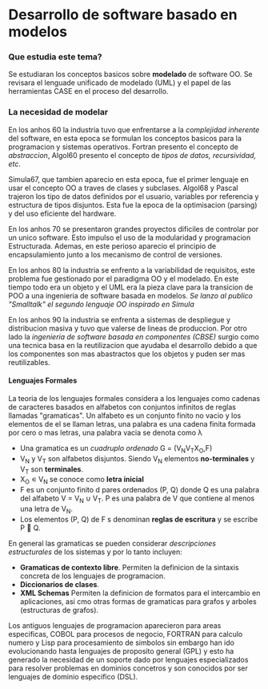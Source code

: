 # Desarrollo de software basado en modelos

### Que estudia este tema?

Se estudiaran los conceptos basicos sobre **modelado** de software OO. Se revisara el lenguade unificado de modelado (UML) y el papel de las herramientas CASE en el proceso del desarrollo.

### La necesidad de modelar

En los anhos 60 la industria tuvo que enfrentarse a la *complejidad inherente* del software, en esta epoca se formulan los conceptos basicos para la programacion y sistemas operativos. Fortran presento el concepto de *abstraccion*, Algol60 presento el concepto de *tipos de datos, recursividad, etc*.

Simula67, que tambien aparecio en esta epoca, fue el primer lenguaje en usar el concepto OO a traves de clases y subclases. Algol68 y Pascal trajeron los tipo de datos definidos por el usuario, variables por referencia y estructura de tipos disjuntos. Esta fue la epoca de la optimisacion (parsing) y del uso eficiente del hardware.

En los anhos 70 se presentaron grandes proyectos dificiles de controlar por un unico software. Esto impulso el uso de la modularidad y programacion Estructurada. Ademas, en este perioso aparecio el principio de encapsulamiento junto a los mecanismo de control de versiones.

En los anhos 80 la industria se enfrento a la variabilidad de requisitos, este problema fue gestionado por el paradigma OO y el modelado. En este tiempo todo era un objeto y el UML era la pieza clave para la transicion de POO a una ingenieria de software basada en modelos. *Se lanzo al publico "Smalltalk" el segundo lenguaje OO inspirado en Simula*

En los anhos 90 la industria se enfrenta a sistemas de despliegue y distribucion masiva y tuvo que valerse de lineas de produccion. Por otro lado la *ingenieria de software basada en componentes (CBSE)* surgio como una tecnica basa en la reutilizacion que ayudaba el desarrollo debido a que los componentes son mas abastractos que los objetos y puden ser mas reutilizables.

#### Lenguajes Formales

La teoria de los lenguajes formales considera a los lenguajes como cadenas de caracteres basados en alfabetos con conjuntos infinitos de reglas llamadas "gramaticas". Un alfabeto es un conjunto finito no vacio y los elementos de el se llaman letras, una palabra es una cadena finita formada por cero o mas letras, una palabra vacia se denota como &#955;

- Una gramatica es un *cuadruplo ordenado* G = (V<sub>N</sub>V<sub>T</sub>X<sub>O</sub>,F)
- V<sub>N</sub> y V<sub>T</sub> son alfabetos disjuntos. Siendo V<sub>N</sub> elementos **no-terminales** y V<sub>T</sub> son **terminales**.
- X<sub>O</sub> &#8714; V<sub>N</sub> se conoce como **letra inicial**
- F es un conjunto finito d pares ordenados (P, Q) donde Q es una palabra del alfabeto V = V<sub>N</sub> &#8746; V<sub>T</sub>. P es una palabra de V que contiene al menos una letra de V<sub>N</sub>.
- Los elementos (P, Q) de F s denominan **reglas de escritura** y se escribe P &#2190; Q.

En general las gramaticas se pueden considerar *descripciones estructurales* de los sistemas y por lo tanto incluyen:
- **Gramaticas de contexto libre**. Permiten la definicion de la sintaxis concreta de los lenguajes de programacion.
- **Diccionarios de clases**.
- **XML Schemas** Permiten la definicion de formatos para el intercambio en aplicaciones, asi cmo otras formas de gramaticas para grafos y arboles (estructuras de grafos).

Los antiguos lenguajes de programacion aparecieron para areas especificas, COBOL para procesos de negocio, FORTRAN para calculo numero y Lisp para procesamiento de simbolos sin embargo han ido evolucionando hasta lenguajes de proposito general (GPL) y esto ha generado la necesidad de un soporte dado por lenguajes especializados para resolver problemas en dominios concetros y son conocidos por ser lenguajes de dominio especifico (DSL).

